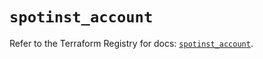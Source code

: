 # `spotinst_account`

Refer to the Terraform Registry for docs: [`spotinst_account`](https://registry.terraform.io/providers/spotinst/spotinst/1.190.0/docs/resources/account).
